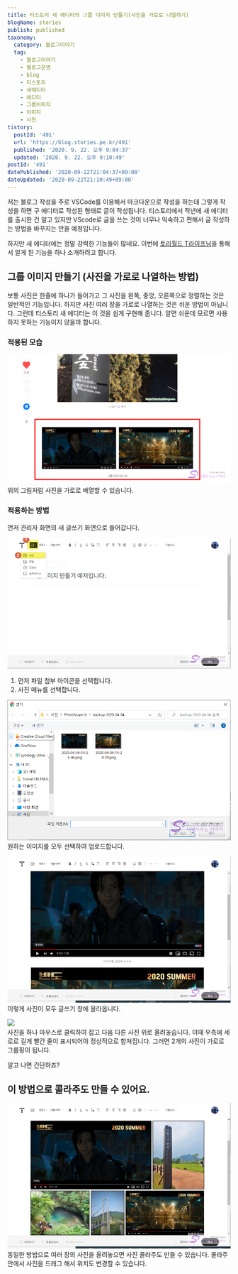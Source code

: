 ```yaml
---
title: 티스토리 새 에디터의 그룹 이미지 만들기(사진을 가로로 나열하기)
blogName: stories
publish: published
taxonomy:
  category: 블로그이야기
  tag:
    - 블로그이야기
    - 블로그운영
    - blog
    - 티스토리
    - 새에디터
    - 에디터
    - 그룹이미지
    - 이미지
    - 사진
tistory:
  postId: '491'
  url: 'https://blog.stories.pe.kr/491'
  published: '2020. 9. 22. 오후 9:04:37'
  updated: '2020. 9. 22. 오후 9:10:49'
postId: '491'
datePublished: '2020-09-22T21:04:37+09:00'
dateUpdated: '2020-09-22T21:10:49+09:00'
---
```





저는 블로그 작성을 주로 VSCode를 이용해서 마크다운으로 작성을 하는데 그렇게 작성을 하면 구 에디터로 작성된 형태로 글이 작성됩니다. 티스토리에서 작년에 새 에디터를 출시한 건 알고 있지만 VScode로 글을 쓰는 것이 너무나 익숙하고 편해서 글 작성하는 방법을 바꾸지는 안을 예정입니다.

하지만 새 에디터에는 정말 강력한 기능들이 많네요. 이번에 [토리월드 T라이프님](https://torylife.tistory.com/)을 통해서 알게 된 기능을 하나 소개하려고 합니다.  


## 그룹 이미지 만들기 (사진을 가로로 나열하는 방법)  
보통 사진은 한줄에 하나가 들어가고 그 사진을 왼쪽, 중앙, 오른쪽으로 정렬하는 것은 일반적인 기능입니다. 하지만 사진 여러 장을 가로로 나열하는 것은 쉬운 방법이 아닙니다. 그런데 티스토리 새 에디터는 이 것을 쉽게 구현해 줍니다. 알면 쉬운데 모르면 사용하지 못하는 기능이지 않을까 합니다. 

### 적용된 모습   

![](images/2020-09-22-20-34-45.png)  
위의 그림처럼 사진을 가로로 배열할 수 있습니다. 

### 적용하는 방법  
먼저 관리자 화면의 새 글쓰기 화면으로 들어갑니다. 


![](images/2020-09-22-20-41-08.png)  
1. 먼저 파일 첨부 아이콘을 선택합니다.
2. 사진 메뉴를 선택합니다.

![](images/2020-09-22-20-42-32.png)  
원하는 이미지를 모두 선택하여 업로드합니다. 

![](images/2020-09-22-20-43-34.png)  
이렇게 사진이 모두 글쓰기 창에 올라옵니다. 

![](./images/20200922_2053580187.gif)  
사진을 하나 마우스로 클릭하여 잡고 다음 다른 사진 위로 올려놓습니다. 이때 우측에 세로로 길게 빨간 줄이 표시되어야 정상적으로 합쳐집니다.
그러면 2개의 사진이 가로로 그룹핑이 됩니다. 

알고 나면 간단하죠?

## 이 방법으로 콜라주도 만들 수 있어요.

![](images/2020-09-22-21-00-02.png)  
동일한 방법으로 여러 장의 사진을 올려놓으면 사진 콜라주도 만들 수 있습니다. 
콜라주 안에서 사진을 드래그 해서 위치도 변경할 수 있습니다. 
